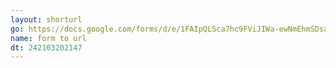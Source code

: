 ```yaml
---
layout: shorturl
go: https://docs.google.com/forms/d/e/1FAIpQLSca7hc9FViJIWa-ewNmEhmSDsaJPP25lVBpCyg9BLO1WgtM_Q/viewform
name: form to url
dt: 242103202147
---
```

